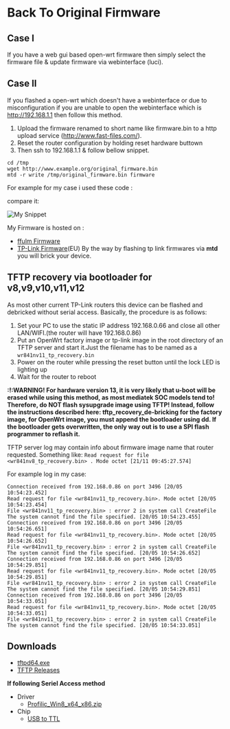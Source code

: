 # Back To Original Firmware
## Case I
If you have a web gui based open-wrt firmware then simply select the firmware file & update firmware via webinterface (luci).

## Case II
If you flashed a open-wrt which doesn't have a webinterface or due to misconfiguration if you are unable to open the webinterface which is http://192.168.1.1 then follow this method.

1. Upload the firmware renamed to short name like firmware.bin to a http upload service (http://www.fast-files.com/).
2. Reset the router configuration by holding reset hardware buttown
3. Then ssh to 192.168.1.1 & follow bellow snippet.
```
cd /tmp
wget http://www.example.org/original_firmware.bin
mtd -r write /tmp/original_firmware.bin firmware
```
For example for my case i used these code :

compare it:

![My Snippet](https://image.ibb.co/k8DCM7/Screenshot_from_2018_05_09_09_29_27.png)

My Firmware is hosted on : 
- [ffulm Firmware](http://www.321webs.com/sendfile/161439ad.htm)
- [TP-Link Firmware](http://www.321webs.com/sendfile/162226ad.htm)(EU)
By the way by flashing tp link firmwares via **mtd** you will  brick your device.

## TFTP recovery via bootloader for v8,v9,v10,v11,v12

As most other current TP-Link routers this device can be flashed and debricked without serial access. Basically, the procedure is as follows:

   1. Set your PC to use the static IP address 192.168.0.66 and close all other LAN/WIFI.(the router will have 192.168.0.86)
   2. Put an OpenWrt factory image or tp-link image in the root directory of an TFTP server and start it.Just the filename has to be named as a `wr841nv11_tp_recovery.bin`
   3. Power on the router while pressing the reset button until the lock LED is lighting up
   4. Wait for the router to reboot

**:!:WARNING! For hardware version 13, it is very likely that u-boot will be erased while using this method, as most mediatek SOC models tend to! Therefore, do NOT flash sysupgrade image using TFTP! Instead, follow the instructions described here: tftp_recovery_de-bricking for the factory image, for OpenWrt image, you must append the bootloader using dd. If the bootloader gets overwritten, the only way out is to use a SPI flash programmer to reflash it.**

TFTP server log may contain info about firmware image name that router requested. Something like: `Read request for file <wr841nv8_tp_recovery.bin> . Mode octet [21/11 09:45:27.574] `

For example log in my case:
```
Connection received from 192.168.0.86 on port 3496 [20/05 10:54:23.452]
Read request for file <wr841nv11_tp_recovery.bin>. Mode octet [20/05 10:54:23.454]
File <wr841nv11_tp_recovery.bin> : error 2 in system call CreateFile The system cannot find the file specified. [20/05 10:54:23.455]
Connection received from 192.168.0.86 on port 3496 [20/05 10:54:26.651]
Read request for file <wr841nv11_tp_recovery.bin>. Mode octet [20/05 10:54:26.652]
File <wr841nv11_tp_recovery.bin> : error 2 in system call CreateFile The system cannot find the file specified. [20/05 10:54:26.652]
Connection received from 192.168.0.86 on port 3496 [20/05 10:54:29.851]
Read request for file <wr841nv11_tp_recovery.bin>. Mode octet [20/05 10:54:29.851]
File <wr841nv11_tp_recovery.bin> : error 2 in system call CreateFile The system cannot find the file specified. [20/05 10:54:29.851]
Connection received from 192.168.0.86 on port 3496 [20/05 10:54:33.051]
Read request for file <wr841nv11_tp_recovery.bin>. Mode octet [20/05 10:54:33.051]
File <wr841nv11_tp_recovery.bin> : error 2 in system call CreateFile The system cannot find the file specified. [20/05 10:54:33.051]
```
## Downloads
- [tftpd64.exe](https://github-production-release-asset-2e65be.s3.amazonaws.com/120207563/beb47a9e-0999-11e8-995a-5bd13580105c?X-Amz-Algorithm=AWS4-HMAC-SHA256&X-Amz-Credential=AKIAIWNJYAX4CSVEH53A%2F20180520%2Fus-east-1%2Fs3%2Faws4_request&X-Amz-Date=20180520T174426Z&X-Amz-Expires=300&X-Amz-Signature=efc1da2adc550629cdebe273469eade15bc008af8fb83db7288e118fab02c430&X-Amz-SignedHeaders=host&actor_id=29806845&response-content-disposition=attachment%3B%20filename%3DTftpd64-4.60-setup.exe&response-content-type=application%2Foctet-stream)
- [TFTP Releases](https://github.com/peacepenguin/tftpd64/releases)

**If following Seriel Access method**
- Driver
   - [Profilic_Win8_x64_x86.zip](https://fs07n1.sendspace.com/dl/09bbf5d3aeedf7ee2895e467afe41efa/5b01b07a1ed3b3e3/5m5afw/Profilic_Win8_x64_x86.zip)
- Chip
   - [USB to TTL](https://www.amazon.com/gp/product/B009GXEF8A/ref=as_li_tl?ie=UTF8&camp=1789&creative=9325&creativeASIN=B009GXEF8A&linkCode=as2&tag=echodent-20&linkId=e646e30799aaaad00bc16b11d2f8c82b)
